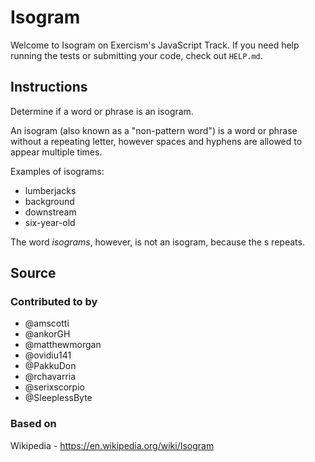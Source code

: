 # Isogram

Welcome to Isogram on Exercism's JavaScript Track.
If you need help running the tests or submitting your code, check out `HELP.md`.

## Instructions

Determine if a word or phrase is an isogram.

An isogram (also known as a "non-pattern word") is a word or phrase without a repeating letter, however spaces and hyphens are allowed to appear multiple times.

Examples of isograms:

- lumberjacks
- background
- downstream
- six-year-old

The word _isograms_, however, is not an isogram, because the s repeats.

## Source

### Contributed to by

- @amscotti
- @ankorGH
- @matthewmorgan
- @ovidiu141
- @PakkuDon
- @rchavarria
- @serixscorpio
- @SleeplessByte

### Based on

Wikipedia - https://en.wikipedia.org/wiki/Isogram